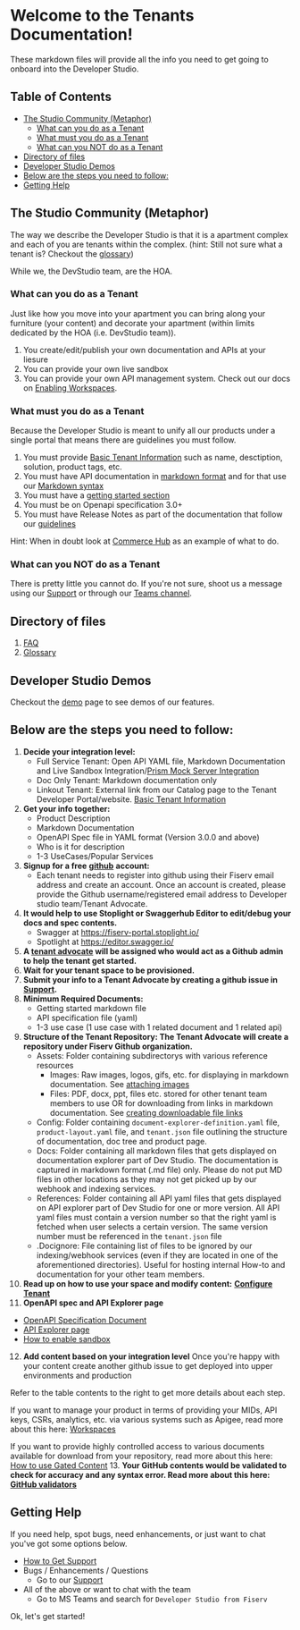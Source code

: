 # Welcome to the Tenants Documentation!

These markdown files will provide all the info you need to get going to onboard into the Developer Studio.

## Table of Contents

* [The Studio Community (Metaphor)](#the-studio-community-metaphor)
  * [What can you do as a Tenant](#what-can-you-do-as-a-tenant)
  * [What must you do as a Tenant](#what-must-you-do-as-a-tenant)
  * [What can you NOT do as a Tenant](#what-can-you-not-do-as-a-tenant)
* [Directory of files](#directory-of-files)
* [Developer Studio Demos](#developer-studio-demos)
* [Below are the steps you need to follow:](#below-are-the-steps-you-need-to-follow)
* [Getting Help](#getting-help)

## The Studio Community (Metaphor)

The way we describe the Developer Studio is that it is a apartment complex and each of you are tenants within the complex. (hint: Still not sure what a tenant is? Checkout the [glossary](glossary.md#tenant--product))

While we, the DevStudio team, are the HOA.

### What can you do as a Tenant

Just like how you move into your apartment you can bring along your furniture (your content) and decorate your apartment (within limits dedicated by the HOA (i.e. DevStudio team)).

1. You create/edit/publish your own documentation and APIs at your liesure
2. You can provide your own live sandbox
3. You can provide your own API management system. Check out our docs on [Enabling Workspaces](enable-workspaces.md).

### What must you do as a Tenant

Because the Developer Studio is meant to unify all our products under a single portal that means there are guidelines you must follow.

1. You must provide [Basic Tenant Information](tenant-basics.md) such as name, desctiption, solution, product tags, etc.
2. You must have API documentation in [markdown format](https://www.markdownguide.org/basic-syntax/) and for that use our [Markdown syntax](https://developer.fiserv.com/support/docs/?path=docs/md/extended-syntax.md)
3. You must have a [getting started section](update-productpage-content.md#introduction)
4. You must be on Openapi specification 3.0+
5. You must have Release Notes as part of the documentation that follow our [guidelines](release-notes-guidelines.md)

Hint: When in doubt look at [Commerce Hub](https://developer.fiserv.com/product/CommerceHub) as an example of what to do.

### What can you NOT do as a Tenant

There is pretty little you cannot do. If you're not sure, shoot us a message using our [Support](https://github.com/fiserv/support/issues) or through our [Teams channel](https://teams.microsoft.com/l/channel/19%3A65e0590efd7f4f1294553542e1b9a742%40thread.tacv2/Feedback%20and%20Help!?groupId=982cd560-8afd-42fc-bb4c-543e1989b6b1&tenantId=11873a1f-4c8d-450d-8dfb-e37a2e2557f8).

## Directory of files

1. [FAQ](faq.md)
2. [Glossary](glossary.md)

## Developer Studio Demos

Checkout the [demo](demo.md) page to see demos of our features.

## Below are the steps you need to follow:

1. **Decide your integration level:**
   * Full Service Tenant: Open API YAML file, Markdown Documentation and Live Sandbox Integration/[Prism Mock Server Integration](enable-sandbox.md)
   * Doc Only Tenant: Markdown documentation only
   * Linkout Tenant: External link from our Catalog page to the Tenant Developer Portal/website. [Basic Tenant Information](tenant-basics.md)
2. **Get your info together:**
   * Product Description
   * Markdown Documentation
   * OpenAPI Spec file in YAML format (Version 3.0.0 and above)
   * Who is it for description
   * 1-3 UseCases/Popular Services
3. **Signup for a free** [**github**](https://github.com) **account:**
   * Each tenant needs to register into github using their Fiserv email address and create an account. Once an account is created, please provide the Github username/registered email address to Developer studio team/Tenant Advocate.
4. **It would help to use Stoplight or Swaggerhub Editor to edit/debug your docs and spec contents.**
   * Swagger at https://fiserv-portal.stoplight.io/
   * Spotlight at https://editor.swagger.io/
5. **A [tenant advocate](glossary.md#tenant-advocate) will be assigned who would act as a Github admin to help the tenant get started.**
6. **Wait for your tenant space to be provisioned.**
7. **Submit your info to a Tenant Advocate by creating a github issue in** [**Support**](https://github.com/Fiserv/Support/issues/new?assignees=russnicoletti%2Cminh-pham1&labels=Onboard+New+Tenant&projects=&template=onboard_new_tenant.yml&title=Onboard+a+new+tenant)**.**
8. **Minimum Required Documents:**
   * Getting started markdown file
   * API specification file (yaml)
   * 1-3 use case (1 use case with 1 related document and 1 related api)
9. **Structure of the Tenant Repository: The Tenant Advocate will create a repository under Fiserv Github organization.**
   * Assets: Folder containing subdirectorys with various reference resources
      * Images: Raw images, logos, gifs, etc. for displaying in markdown documentation. See [attaching images](faq.md#how-to-upload-an-image-using-a-relative-link-in-the-same-repo)
      * Files: PDF, docx, ppt, files etc. stored for other tenant team members to use OR for downloading from links in markdown documentation. See [creating downloadable file links](faq.md#how-do-we-link-a-github-repofile-so-its-downloadable-in-dev-studio)
   * Config: Folder containing `document-explorer-definition.yaml` file, `product-layout.yaml` file, and `tenant.json` file outlining the structure of documentation, doc tree and product page.
   * Docs: Folder containing all markdown files that gets displayed on documentation explorer part of Dev Studio. The documentation is captured in markdown format (.md file) only. Please do not put MD files in other locations as they may not get picked up by our webhook and indexing services.
   * References: Folder containing all API yaml files that gets displayed on API explorer part of Dev Studio for one or more version. All API yaml files must contain a version number so that the right yaml is fetched when user selects a certain version. The same version number must be referenced in the `tenant.json` file
   * .Docignore: File containing list of files to be ignored by our indexing/webhook services (even if they are located in one of the aforementioned directories). Useful for hosting internal How-to and documentation for your other team members.
10. **Read up on how to use your space and modify content:** [**Configure Tenant**](configure-tenant.md)
11. **OpenAPI spec and API Explorer page**
   * [OpenAPI Specification Document](https://swagger.io/specification/)
   * [API Explorer page](api-explorer.md)
   * [How to enable sandbox](enable-sandbox.md)
12. **Add content based on your integration level**
   Once you're happy with your content create another github issue to get deployed into upper environments and production

   Refer to the table contents to the right to get more details about each step.

   If you want to manage your product in terms of providing your MIDs, API keys, CSRs, analytics, etc. via various systems such as Apigee, read more about this here: [Workspaces](enable-workspaces.md)
   
   If you want to provide highly controlled access to various documents available for download from your repository, read more about this here: [How to use Gated Content](how-to-use-gated-content.md)
13. **Your GitHub contents would be validated to check for accuracy and any syntax error. Read more about this here:** [**GitHub validators**](validator/studio-validators.md)

## Getting Help

If you need help, spot bugs, need enhancements, or just want to chat you've got some options below.

* [How to Get Support](get-support.md)
* Bugs / Enhancements / Questions
  * Go to our [Support](https://github.com/fiserv/support/issues)
* All of the above or want to chat with the team
  * Go to MS Teams and search for `Developer Studio from Fiserv`

Ok, let's get started!
